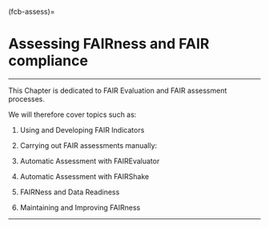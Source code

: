 (fcb-assess)=
# Assessing FAIRness and FAIR compliance

---

This Chapter is dedicated to FAIR Evaluation and FAIR assessment processes.

We will therefore cover topics such as:


1. Using and Developing FAIR Indicators 
2. Carrying out FAIR assessments manually:
3. Automatic Assessment with FAIREvaluator
4. Automatic Assessment with FAIRShake

5. FAIRNess and Data Readiness
6. Maintaining and Improving FAIRness

---
